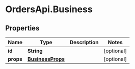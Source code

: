 # OrdersApi.Business

## Properties
Name | Type | Description | Notes
------------ | ------------- | ------------- | -------------
**id** | **String** |  | [optional] 
**props** | [**BusinessProps**](BusinessProps.md) |  | [optional] 


